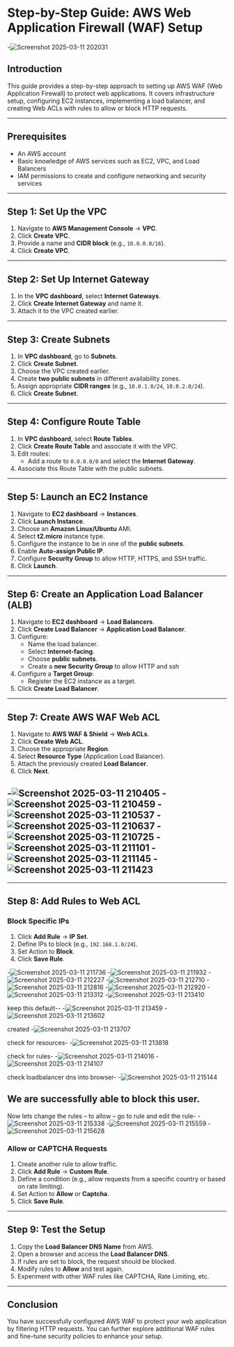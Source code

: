 # Step-by-Step Guide: AWS Web Application Firewall (WAF) Setup

-![Screenshot 2025-03-11 202031](https://github.com/user-attachments/assets/907fde6d-a489-41f9-b1fd-accf37810030)


## Introduction

This guide provides a step-by-step approach to setting up AWS WAF (Web Application Firewall) to protect web applications. It covers infrastructure setup, configuring EC2 instances, implementing a load balancer, and creating Web ACLs with rules to allow or block HTTP requests.

---

## Prerequisites

- An AWS account
- Basic knowledge of AWS services such as EC2, VPC, and Load Balancers
- IAM permissions to create and configure networking and security services

---

## Step 1: Set Up the VPC

1. Navigate to **AWS Management Console** → **VPC**.
2. Click **Create VPC**.
3. Provide a name and **CIDR block** (e.g., `10.0.0.0/16`).
4. Click **Create VPC**.

---

## Step 2: Set Up Internet Gateway

1. In the **VPC dashboard**, select **Internet Gateways**.
2. Click **Create Internet Gateway** and name it.
3. Attach it to the VPC created earlier.

---

## Step 3: Create Subnets

1. In **VPC dashboard**, go to **Subnets**.
2. Click **Create Subnet**.
3. Choose the VPC created earlier.
4. Create **two public subnets** in different availability zones.
5. Assign appropriate **CIDR ranges** (e.g., `10.0.1.0/24`, `10.0.2.0/24`).
6. Click **Create Subnet**.

---

## Step 4: Configure Route Table

1. In **VPC dashboard**, select **Route Tables**.
2. Click **Create Route Table** and associate it with the VPC.
3. Edit routes:
   - Add a route to `0.0.0.0/0` and select the **Internet Gateway**.
4. Associate this Route Table with the public subnets.

---

## Step 5: Launch an EC2 Instance

1. Navigate to **EC2 dashboard** → **Instances**.
2. Click **Launch Instance**.
3. Choose an **Amazon Linux/Ubuntu** AMI.
4. Select **t2.micro** instance type.
5. Configure the instance to be in one of the **public subnets**.
6. Enable **Auto-assign Public IP**.
7. Configure **Security Group** to allow HTTP, HTTPS, and SSH traffic.
8. Click **Launch**.

---

## Step 6: Create an Application Load Balancer (ALB)

1. Navigate to **EC2 dashboard** → **Load Balancers**.
2. Click **Create Load Balancer** → **Application Load Balancer**.
3. Configure:
   - Name the load balancer.
   - Select **Internet-facing**.
   - Choose **public subnets**.
   - Create a **new Security Group** to allow HTTP and ssh
4. Configure a **Target Group**:
   - Register the EC2 instance as a target.
5. Click **Create Load Balancer**.

---

## Step 7: Create AWS WAF Web ACL

1. Navigate to **AWS WAF & Shield** → **Web ACLs**.
2. Click **Create Web ACL**.
3. Choose the appropriate **Region**.
4. Select **Resource Type** (Application Load Balancer).
5. Attach the previously created **Load Balancer**.
6. Click **Next**.

-![Screenshot 2025-03-11 210405](https://github.com/user-attachments/assets/009285b6-6fe1-46cd-a68a-8617ee0786c6)
-![Screenshot 2025-03-11 210459](https://github.com/user-attachments/assets/bd54adea-4211-4914-b439-e233d2c4aa53)
-![Screenshot 2025-03-11 210537](https://github.com/user-attachments/assets/c57391c2-23f4-4bca-92af-f2cabe1caeb7)
-![Screenshot 2025-03-11 210637](https://github.com/user-attachments/assets/895ef511-afad-4fff-91ca-730b7aaf70dd)
-![Screenshot 2025-03-11 210725](https://github.com/user-attachments/assets/8c7865ed-f256-47ed-9bcf-3b5772ad971a)
-![Screenshot 2025-03-11 211101](https://github.com/user-attachments/assets/d359ea64-3d78-40b2-8af8-5bf296f9a644)
-![Screenshot 2025-03-11 211145](https://github.com/user-attachments/assets/de9872cd-e653-41aa-b9b1-707b4fc8455e)
-![Screenshot 2025-03-11 211423](https://github.com/user-attachments/assets/77058fdd-3610-43b0-9b9b-8cbd93b8bc1b)
-
---

## Step 8: Add Rules to Web ACL

### Block Specific IPs

1. Click **Add Rule** → **IP Set**.
2. Define IPs to block (e.g., `192.168.1.0/24`).
3. Set Action to **Block**.
4. Click **Save Rule**.

-![Screenshot 2025-03-11 211736](https://github.com/user-attachments/assets/380eb636-fb1f-4fb7-bd7b-439fc5b71ae0)
-![Screenshot 2025-03-11 211932](https://github.com/user-attachments/assets/4bd6fed8-f5ae-42e2-93ba-f56736a83c09)
-![Screenshot 2025-03-11 212227](https://github.com/user-attachments/assets/b98baeb3-51af-406b-9f04-2ceed619b7d9)
-![Screenshot 2025-03-11 212710](https://github.com/user-attachments/assets/1634f785-d4ae-475f-b09d-94a5a2ddc2d5)
-![Screenshot 2025-03-11 212816](https://github.com/user-attachments/assets/6694c96d-97e9-4f0b-b908-4afc7ffdb28f)
-![Screenshot 2025-03-11 212920](https://github.com/user-attachments/assets/d50d8558-24bb-48fb-8c85-4a58826ff276)
-![Screenshot 2025-03-11 213312](https://github.com/user-attachments/assets/3a76b2f6-693c-4b52-bd0c-d81caa7e1ff8)
-![Screenshot 2025-03-11 213410](https://github.com/user-attachments/assets/8e4f0cfc-0455-4293-a12b-6f62a92349d9)

keep this default--
-![Screenshot 2025-03-11 213459](https://github.com/user-attachments/assets/19400edf-4d9b-4a4c-8ed3-840601981bcc)
-![Screenshot 2025-03-11 213602](https://github.com/user-attachments/assets/f3852063-3dfc-465d-85c1-95a2b1aa97de)

created
-![Screenshot 2025-03-11 213707](https://github.com/user-attachments/assets/eccdfccd-2a9c-438d-9ab9-75f451184ec1)

check for resources-
-![Screenshot 2025-03-11 213818](https://github.com/user-attachments/assets/4e32b168-a23f-49d2-874b-1071e6b778fc)

check for rules-
-![Screenshot 2025-03-11 214016](https://github.com/user-attachments/assets/afd53700-8a6b-465d-ad92-29d30162a44c)
-![Screenshot 2025-03-11 214107](https://github.com/user-attachments/assets/a05d7be6-2296-4dfe-8aa9-9d94b0ccfd3c)

check loadbalancer dns into browser-
-![Screenshot 2025-03-11 215144](https://github.com/user-attachments/assets/a0d484fc-7341-497c-a975-7f506d6cc806)

We are successfully able to block this user.
---------

Now lets change the rules – to allow – go to rule and edit the rule- 
-![Screenshot 2025-03-11 215338](https://github.com/user-attachments/assets/a81a8e71-762b-4b63-ba9a-1f87b944c258)
-![Screenshot 2025-03-11 215559](https://github.com/user-attachments/assets/83fc011a-aafd-4666-b264-ad569266424d)
-![Screenshot 2025-03-11 215628](https://github.com/user-attachments/assets/3a031220-653c-4445-9273-cee52afde583)


### Allow or CAPTCHA Requests

1. Create another rule to allow traffic.
2. Click **Add Rule** → **Custom Rule**.
3. Define a condition (e.g., allow requests from a specific country or based on rate limiting).
4. Set Action to **Allow** or **Captcha**.
5. Click **Save Rule**.


---

## Step 9: Test the Setup

1. Copy the **Load Balancer DNS Name** from AWS.
2. Open a browser and access the **Load Balancer DNS**.
3. If rules are set to block, the request should be blocked.
4. Modify rules to **Allow** and test again.
5. Experiment with other WAF rules like CAPTCHA, Rate Limiting, etc.

---

## Conclusion

You have successfully configured AWS WAF to protect your web application by filtering HTTP requests. You can further explore additional WAF rules and fine-tune security policies to enhance your setup.

